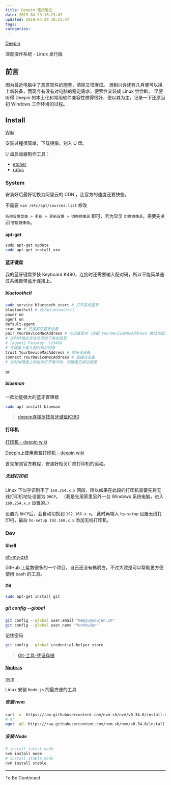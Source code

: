 ```yaml
---
title: Deepin 使用笔记
date: 2019-04-29 18:23:47
updated: 2019-04-29 18:23:47
tags:
categories:
---
```


[Deepin](https://www.deepin.org/)

深度操作系统 - Linux 发行版

<!-- more -->

## 前言

因为最近电脑中了恶意软件的圈套，清除又恨麻烦。
想到兴许还有几月便可以换上新装备，而现今有没有对电脑的稳定需求，便索性安装成 Linux 尝尝鲜。
早便听得 Deepin 的本土化和常用软件兼容性做得很好，便以其为主，记录一下还原当初 Windows 工作环境的过程。

## Install

[Wiki](https://wiki.deepin.org/)

安装过程很简单，下载镜像，刻入 U 盘。

U 盘启动器制作工具：

- [etcher](https://etcher.io/)
- [rufus](https://rufus.ie/)

### System

安装好后最好切换为阿里云的 CDN ，比官方的速度还要快些。

不需要 `vim /etc/apt/sources.list` 修改

`系统设置菜单 > 更新 > 更新设置 > 切换镜像源` 即可，若为显示 `切换镜像源`，需要先关闭 `智能镜像源`。

#### apt-get

```sh
sudp apt-get update
sudo apt-get install xxx
```

#### 蓝牙键盘

我的蓝牙键盘罗技 Keyboard K480，连接时还需要输入配对码，所以不能简单通过系统自带蓝牙连接上。

##### bluetoothctl

```sh
sudo service bluetooth start # 打开系统蓝牙
bluetoothctl # 进入bluetoothctl
power on
agent on
default-agent
scan on # 扫描其它蓝牙设备
pair YourDeviceMacAddress # 与设备配对（请把 YourDeviceMacAddress 换成你蓝牙键盘的 MAC 地址）
# 这时终端应该会显示如下类似信息
# [agent] Passkey: 123456
# 在键盘上输入配对码后回车
trust YourDeviceMacAddress # 信任该设备
connect YourDeviceMacAddress # 连接该设备
# 这时候键盘上的指示灯不再闪烁，则键盘已成功连接
```

or

##### blueman

一款功能强大的蓝牙管理器

```sh
sudo apt install blueman
```

> [deepin连接罗技蓝牙键盘K380](https://www.lolimay.cn/2018/11/07/deepin-keyboard-k380/)

#### 打印机

[打印机 - deepin wiki](https://wiki.deepin.org/wiki/打印机)

[Deepin上使用惠普打印机 - deepin wiki](https://wiki.deepin.org/wiki/Deepin上使用惠普打印机)

首先按照官方教程，安装好相关厂商打印机的驱动。

##### 无线打印机

Linux 下似乎识别不了 `169.254.x.x` 网段，所以如果在此段的打印机需要先将无线打印机地址设置为 `DHCP`。
（我是先用家里另外一台 Windows 系统电脑，进入 `169.254.x.x` 设置的。）

设置为 `DHCP`后，会自动切换到 `192.168.x.x`。
此时再输入 `hp-setup` 设置无线打印机，最后 `ho-setup 192.168.x.x` 添加无线打印机。

### Dev

#### Shell

[oh-my-zsh](https://github.com/robbyrussell/oh-my-zsh)

GitHub 上星数很多的一个项目，自己还没有搞明白，不过大致是可以帮助更方便使用 bash 的工具。

#### Git

```sh
sudo apt-get install git
```

##### git config --global

```sh
git config --global user.email "me@yunyoujun.cn"
git config --global user.name "YunYouJun"
```

记住密码

```sh
git config --global credential.helper store
```

> [Git-工具-凭证存储](https://git-scm.com/book/zh/v2/Git-%E5%B7%A5%E5%85%B7-%E5%87%AD%E8%AF%81%E5%AD%98%E5%82%A8)

#### [Node.js](https://github.com/nodejs/help/wiki/Installation)

[nvm](https://github.com/nvm-sh/nvm)

Linux 安装 `Node.js` 的最方便的工具

##### 安装 nvm

```sh
curl -o- https://raw.githubusercontent.com/nvm-sh/nvm/v0.34.0/install.sh | bash
# or
wget -qO- https://raw.githubusercontent.com/nvm-sh/nvm/v0.34.0/install.sh | bash
```

##### 安装 Node

```sh
# install latest node
nvm install node
# install stable node
nvm install stable
```

---

To Be Continued.